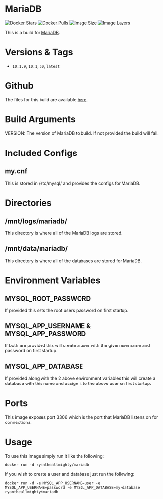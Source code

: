 # MariaDB
[![Docker Stars](https://img.shields.io/docker/stars/ryantheallmighty/mariadb.svg?style=flat-square)](https://hub.docker.com/r/ryantheallmighty/mariadb/) [![Docker Pulls](https://img.shields.io/docker/pulls/ryantheallmighty/mariadb.svg?style=flat-square)](https://hub.docker.com/r/ryantheallmighty/mariadb/) [![Image Size](https://img.shields.io/imagelayers/image-size/ryantheallmighty/mariadb/latest.svg?style=flat-square)](https://imagelayers.io/?images=ryantheallmighty%2Fmariadb) [![Image Layers](https://img.shields.io/imagelayers/layers/ryantheallmighty/mariadb/latest.svg?style=flat-square)](https://imagelayers.io/?images=ryantheallmighty%2Fmariadb)

This is a build for [MariaDB](https://mariadb.org/).

# Versions & Tags
- `10.1.9`, `10.1`, `10`, `latest`

# Github
The files for this build are available [here](https://github.com/RyanTheAllmighty/Dockerfiles/tree/master/mariadb).

# Build Arguments
VERSION: The version of MariaDB to build. If not provided the build will fail.

# Included Configs
## my.cnf
This is stored in /etc/mysql/ and provides the configs for MariaDB.

# Directories
## /mnt/logs/mariadb/
This directory is where all of the MariaDB logs are stored.

## /mnt/data/mariadb/
This directory is where all of the databases are stored for MariaDB.

# Environment Variables
## MYSQL_ROOT_PASSWORD
If provided this sets the root users password on first startup.

## MYSQL_APP_USERNAME & MYSQL_APP_PASSWORD
If both are provided this will create a user with the given username and password on first startup.

## MYSQL_APP_DATABASE
If provided along with the 2 above environment variables this will create a database with this name and assign it to the above user on first startup.

# Ports
This image exposes port 3306 which is the port that MariaDB listens on for connections.

# Usage
To use this image simply run it like the following:

```
docker run -d ryantheallmighty/mariadb
```

If you wish to create a user and database just run the following:

```
docker run -d -e MYSQL_APP_USERNAME=user -e MYSQL_APP_USERNAME=password -e MYSQL_APP_DATABASE=my-database ryantheallmighty/mariadb
```